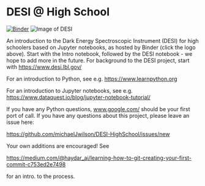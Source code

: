 # DESI @ High School

[![Binder](http://34.94.252.126/badge_logo.svg)](http://34.94.252.126/v2/gh/binder-project/example-conda-environment/master)
![Image of DESI](https://github.com/michaelJwilson/DESI-HighSchool/blob/master/images/Mayall-Star-Trails.jpg)

An introduction to the Dark Energy Spectroscopic Instrument (DESI) for high schoolers based on Jupyter notebooks, as hosted by Binder (click the logo above).  Start with
the Intro notebook, followed by the DESI notebook - we hope to add more in the future.  For background to the DESI project,
start with https://www.desi.lbl.gov/

For an introduction to Python, see e.g. https://www.learnpython.org

For an introduction to Jupyter notebooks, see e.g. https://www.dataquest.io/blog/jupyter-notebook-tutorial/

If you have any Python questions, www.google.com/ should be your first port of call.  If you have any questions about this project,
please leave an issue here:

https://github.com/michaelJwilson/DESI-HighSchool/issues/new

Your own additions are encouraged!  See

https://medium.com/@haydar_ai/learning-how-to-git-creating-your-first-commit-c753ed2e7498

for an intro. to the process.